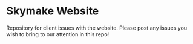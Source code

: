 # Skymake Website
Repository for client issues with the website. Please post any issues you wish to bring to our attention in this repo!

